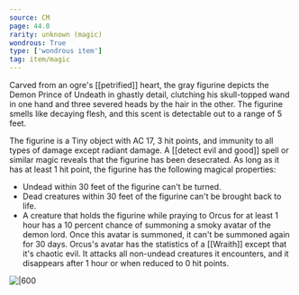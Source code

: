 ```yaml
---
source: CM
page: 44.0
rarity: unknown (magic)
wondrous: True
type: ['wondrous item']
tag: item/magic
---
```


Carved from an ogre's [[petrified]] heart, the gray figurine depicts the Demon Prince of Undeath in ghastly detail, clutching his skull-topped wand in one hand and three severed heads by the hair in the other. The figurine smells like decaying flesh, and this scent is detectable out to a range of 5 feet.

The figurine is a Tiny object with AC 17, 3 hit points, and immunity to all types of damage except radiant damage. A [[detect evil and good]] spell or similar magic reveals that the figurine has been desecrated. As long as it has at least 1 hit point, the figurine has the following magical properties:

- Undead within 30 feet of the figurine can't be turned.
- Dead creatures within 30 feet of the figurine can't be brought back to life.
- A creature that holds the figurine while praying to Orcus for at least 1 hour has a 10 percent chance of summoning a smoky avatar of the demon lord. Once this avatar is summoned, it can't be summoned again for 30 days. Orcus's avatar has the statistics of a [[Wraith]] except that it's chaotic evil. It attacks all non-undead creatures it encounters, and it disappears after 1 hour or when reduced to 0 hit points.


![|600](https://5e.tools/img/items/CM/Orcus%20Figurine.jpg)